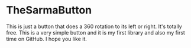 # TheSarmaButton
This is just a button that does a 360 rotation to its left or right.
It's totally free.
This is a very simple button and it is my first library and also my first time on GitHub.
I hope you like it.
